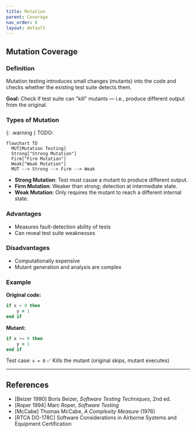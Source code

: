 ```yaml
---
title: Mutation
parent: Coverage
nav_order: 6
layout: default
---
```


## Mutation Coverage

### Definition

Mutation testing introduces small changes (mutants) into the code and checks whether the existing test suite detects them.

**Goal:**
Check if test suite can "kill" mutants — i.e., produce different output from the original.

### Types of Mutation

{: .warning }
TODO:

```mermaid
flowchart TD
  MUT[Mutation Testing]
  Strong["Strong Mutation"]
  Firm["Firm Mutation"]
  Weak["Weak Mutation"]
  MUT --> Strong --> Firm --> Weak
```

* **Strong Mutation**: Test must cause a mutant to produce different output.
* **Firm Mutation**: Weaker than strong; detection at intermediate state.
* **Weak Mutation**: Only requires the mutant to reach a different internal state.

### Advantages

* Measures fault-detection ability of tests
* Can reveal test suite weaknesses

### Disadvantages

* Computationally expensive
* Mutant generation and analysis are complex

### Example

**Original code:**

```fortran
if x > 0 then
    y = 1
end if
```

**Mutant:**

```fortran
if x >= 0 then
    y = 1
end if
```

Test case: `x = 0`
✅ Kills the mutant (original skips, mutant executes)

---

## References

* \[Beizer 1990] Boris Beizer, *Software Testing Techniques*, 2nd ed.
* \[Roper 1994] Marc Roper, *Software Testing*
* \[McCabe] Thomas McCabe, *A Complexity Measure* (1976)
* \[RTCA DO-178C] Software Considerations in Airborne Systems and Equipment Certification
